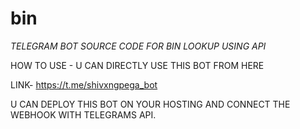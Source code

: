 # bin
*TELEGRAM BOT SOURCE CODE FOR BIN LOOKUP USING API*

HOW TO USE - 
U CAN DIRECTLY USE THIS BOT FROM HERE 

LINK- https://t.me/shivxngpega_bot

U CAN DEPLOY THIS BOT ON YOUR HOSTING AND CONNECT THE WEBHOOK WITH TELEGRAMS API. 
